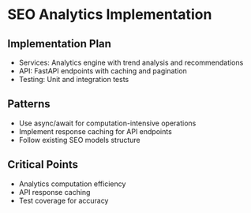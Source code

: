 # SEO Analytics Implementation

## Implementation Plan
- Services: Analytics engine with trend analysis and recommendations
- API: FastAPI endpoints with caching and pagination
- Testing: Unit and integration tests

## Patterns
- Use async/await for computation-intensive operations
- Implement response caching for API endpoints
- Follow existing SEO models structure

## Critical Points
- Analytics computation efficiency
- API response caching
- Test coverage for accuracy